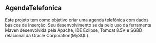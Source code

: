 ## AgendaTelefonica

Este projeto tem como objetivo criar uma agenda telefônica com dados básicos de inserção. Seu desenvolvimento se da 
pelo uso da ferramenta Maven desenvolvida pela Apache, IDE Eclipse, Tomcat 8.5V e SGBD relacional da Oracle Corporation(MySQL).
